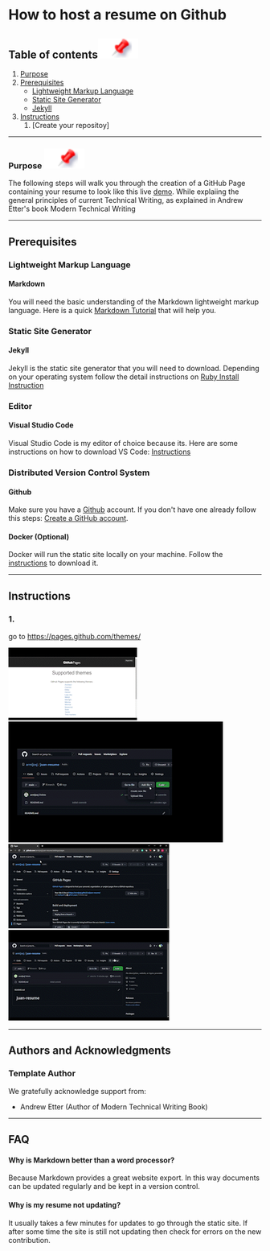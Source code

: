 # How to host a resume on Github

## Table of contents[![](./pin.svg)](#table-of-contents)
1. [Purpose](#purpose)
2. [Prerequisites](#prerequisites)
    - [Lightweight Markup Language](#lightweight-markup-language)
    - [Static Site Generator](#static-site-generator)
    - [Jekyll](#jekyll)
3. [Instructions](#instructions)
    1. [Create your repositoy]

--- 

### Purpose [![](./img/pin.svg)](#purpose)

The following steps will walk you through the creation of a GitHub Page containing your resume to look like this live [demo](https://armijosj.github.io/juan-resume/).
While explaiing the general principles of current Technical
Writing, as explained in Andrew Etter's book Modern Technical Writing

---

## Prerequisites

### Lightweight Markup Language

#### Markdown
You will need the basic understanding of the Markdown lightweight markup language. Here is a quick [Markdown Tutorial](https://www.markdowntutorial.com/) that will help you.

### Static Site Generator

#### Jekyll
Jekyll is the static site generator that you will need to download. Depending on your operating system follow the detail instructions on [Ruby Install Instruction](https://jekyllrb.com/docs/installation/)

### Editor

#### Visual Studio Code
Visual Studio Code is my editor of choice because its. Here are some instructions on how to download VS Code: [Instructions](https://learn.microsoft.com/en-us/visualstudio/install/install-visual-studio?view=vs-2022)

### Distributed Version Control System

#### Github
Make sure you have a [Github](https://github.com/) account. If you don't have one already follow this steps: [Create a GitHub account](https://learn.microsoft.com/en-us/visualstudio/version-control/git-create-github-account?view=vs-2022).

#### Docker (Optional)
Docker will run the static site locally on your machine. Follow the [instructions](https://docs.docker.com/get-docker/) to download it.

--- 

## Instructions

### 1. 
go to https://pages.github.com/themes/

![](./img/choose%20theme.gif)
![](./img/create-config-yml.gif)
![](./img/demo.gif)
![](./img/publish%20to%20pages.gif)


---

## Authors and Acknowledgments

### Template Author
We gratefully acknowledge support from:
- Andrew Etter (Author of Modern Technical Writing Book)

---

## FAQ

#### Why is Markdown better than a word processor?

Because Markdown provides a great website export. In this way documents can be updated regularly and be kept in a version control.

#### Why is my resume not updating?

It usually takes a few minutes for updates to go through the static site. If after some time the site is still not updating then check for errors on the new contribution. 
